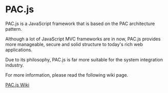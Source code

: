# PAC.js

PAC.js is a JavaScript framework that is based on the PAC architecture pattern.

Although a lot of JavaScript MVC frameworks are in now, PAC.js provides more manageable,
secure and solid structure to today's rich web applications.

Due to its philosophy, PAC.js is far more suitable for the system integration industry.

For more information, please read the following wiki page.

[PAC.js Wiki](https://github.com/zyake/PAC.js/wiki)

